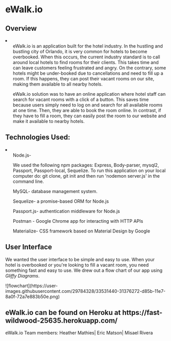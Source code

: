 <h1>eWalk.io</h1>
<h2>Overview</h2>
<li>
  <ul>eWalk.io is an application built for the hotel industry. In the hustling and bustling city of Orlando, it is very common for hotels to become overbooked.  When this occurs, the current industry standard is to call around local hotels to find rooms for their clients.  This takes time and can leave customers feeling frustrated and angry. On the contrary, some hotels might be under-booked due to cancellations and need to fill up a room.  If this happens, they can post their vacant rooms on our site, making them available to all nearby hotels.  </ul>

  <ul>eWalk.io solution was to have an online application where hotel staff can search for vacant rooms with a click of a button.  This saves time because users simply need to log on and search for all available rooms at one time.  Then, they are able to book the room online. In contrast, if they have to fill a room, they can easily post the room to our website and make it available to nearby hotels.  </ul>
</li>

<h2>Technologies Used:</h2>
<li>
  <ul>Node.js-<p>We used the following npm packages: Express, Body-parser, mysql2, Passport, Passport-local, Sequelize.  To run this application on your local computer do: git clone, git init and then run 'nodemon server.js' in the command line.</p>
  </ul>
  <ul>MySQL- database management system. </ul>
  <ul>Sequelize- a promise-based ORM for Node.js </ul>
  <ul>Passport.js- authentication middleware for Node.js</ul>
  <ul>Postman - Google Chrome app for interacting with HTTP APIs</ul>
  <ul>Materialize- CSS framework based on Material Design by Google</ul>
</li>

<h2>User Interface</h2>
<p>We wanted the user interface to be simple and easy to use.  When your hotel is overbooked or you're looking to fill a vacant room, you need something fast and easy to use. We drew out a flow chart of our app using <em>Gliffy Diagrams</em>.</p>
![flowchart](https://user-images.githubusercontent.com/29784328/33531440-31376272-d85b-11e7-8a0f-72a7e883b50e.png)


<h2>eWalk.io can be found on Heroku at https://fast-wildwood-25635.herokuapp.com/</h2>
<!--
![Screenshot](public/assets/images/ewok.jpeg)
<p>Credit: This is a clipart image and can be found at: </p> http://weclipart.com/gimg/A425F14D40565938/il_340x270.558688970_2sb2.jpg
<hr> -->

<footer>eWalk.io Team members: Heather Mathies| Eric Matson| Misael Rivera</footer>
